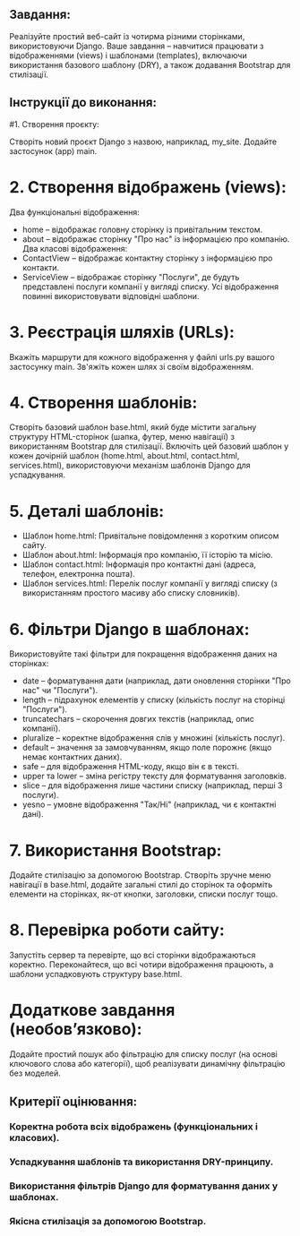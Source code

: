 ## Завдання:

Реалізуйте простий веб-сайт із чотирма різними сторінками, використовуючи Django. Ваше завдання – навчитися працювати з відображеннями (views) і шаблонами (templates), включаючи використання базового шаблону (DRY), а також додавання Bootstrap для стилізації.

## Інструкції до виконання:

#1. Створення проєкту:

Створіть новий проєкт Django з назвою, наприклад, my_site.
Додайте застосунок (app) main.

# 2. Створення відображень (views):

Два функціональні відображення:
- home – відображає головну сторінку із привітальним текстом.
- about – відображає сторінку "Про нас" із інформацією про компанію.
Два класові відображення:
- ContactView – відображає контактну сторінку з інформацією про контакти.
- ServiceView – відображає сторінку "Послуги", де будуть представлені послуги компанії у вигляді списку.
Усі відображення повинні використовувати відповідні шаблони.

# 3. Реєстрація шляхів (URLs):

Вкажіть маршрути для кожного відображення у файлі urls.py вашого застосунку main.
Зв'яжіть кожен шлях зі своїм відображенням.

# 4. Створення шаблонів:

Створіть базовий шаблон base.html, який буде містити загальну структуру HTML-сторінок (шапка, футер, меню навігації) з використанням Bootstrap для стилізації.
Включіть цей базовий шаблон у кожен дочірній шаблон (home.html, about.html, contact.html, services.html), використовуючи механізм шаблонів Django для успадкування.

# 5. Деталі шаблонів:

- Шаблон home.html: Привітальне повідомлення з коротким описом сайту.
- Шаблон about.html: Інформація про компанію, її історію та місію.
- Шаблон contact.html: Інформація про контактні дані (адреса, телефон, електронна пошта).
- Шаблон services.html: Перелік послуг компанії у вигляді списку (з використанням простого масиву або списку словників).

# 6. Фільтри Django в шаблонах:

Використовуйте такі фільтри для покращення відображення даних на сторінках:

- date – форматування дати (наприклад, дати оновлення сторінки "Про нас" чи "Послуги").
- length – підрахунок елементів у списку (кількість послуг на сторінці "Послуги").
- truncatechars – скорочення довгих текстів (наприклад, опис компанії).
- pluralize – коректне відображення слів у множині (кількість послуг).
- default – значення за замовчуванням, якщо поле порожнє (якщо немає контактних даних).
- safe – для відображення HTML-коду, якщо він є в тексті.
- upper та lower – зміна регістру тексту для форматування заголовків.
- slice – для відображення лише частини списку (наприклад, перші 3 послуги).
- yesno – умовне відображення "Так/Ні" (наприклад, чи є контактні дані).

# 7. Використання Bootstrap:

Додайте стилізацію за допомогою Bootstrap. Створіть зручне меню навігації в base.html, додайте загальні стилі до сторінок та оформіть елементи на сторінках, як-от кнопки, заголовки, списки послуг тощо.

# 8. Перевірка роботи сайту:

Запустіть сервер та перевірте, що всі сторінки відображаються коректно.
Переконайтеся, що всі чотири відображення працюють, а шаблони успадковують структуру base.html.

# Додаткове завдання (необов’язково):
Додайте простий пошук або фільтрацію для списку послуг (на основі ключового слова або категорії), щоб реалізувати динамічну фільтрацію без моделей.

## Критерії оцінювання:
### Коректна робота всіх відображень (функціональних і класових).
### Успадкування шаблонів та використання DRY-принципу.
### Використання фільтрів Django для форматування даних у шаблонах.
### Якісна стилізація за допомогою Bootstrap.
